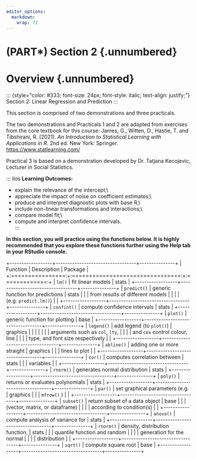 ```yaml
---
editor_options:
  markdown:
    wrap: 72
---
```


# (PART\*) Section 2 {.unnumbered}

# Overview {.unnumbered}

::: {style="color: #333; font-size: 24px; font-style: italic; text-align: justify;"}
Section 2: Linear Regression and Prediction
:::

This section is comprised of two demonstrations and three practicals.

The two demonstrations and Practicals 1 and 2 are adapted from exercises
from the core textbook for this course: James, G., Witten, D., Hastie,
T. and Tibshirani, R. (2021). *An Introduction to Statistical Learning
with Applications in R*. 2nd ed. New York: Springer.
<https://www.statlearning.com/>

Practical 3 is based on a demonstration developed by Dr. Tatjana
Kecojevic, Lecturer in Social Statistics.

::: ilos
**Learning Outcomes:**

-   explain the relevance of the intercept;\
-   appreciate the impact of noise on coefficient estimates;\
-   produce and interpret diagnostic plots with base R;\
-   include non-linear transformations and interactions;\
-   compare model fit;\
-   compute and interpret confidence intervals.\
:::

**In this section, you will practice using the functions below. It is
highly recommended that you explore these functions further using the
Help tab in your RStudio console.**

+------------------+----------------------------------+---------------+
| Function         | Description                      | Package       |
+:================:+:================================:+:=============:+
| `lm()`           | fit linear models                | stats         |
+------------------+----------------------------------+---------------+
| `predict()`      | generic function for predictions | stats         |
|                  | from results of different models |               |
|                  | (e.g. `predict.lm()`)            |               |
+------------------+----------------------------------+---------------+
| `confint()`      | compute confidence intervals     | stats         |
+------------------+----------------------------------+---------------+
| `plot()`         | generic function for plotting    | base          |
+------------------+----------------------------------+---------------+
| `legend()`       | add legend (to `plot()`)         | graphics      |
|                  |                                  |               |
|                  | arguments such as `col`, `lty`,  |               |
|                  | and `cex` control colour, line   |               |
|                  | type, and font size respectively |               |
+------------------+----------------------------------+---------------+
| `abline()`       | adding one or more straight      | graphics      |
|                  | lines to plot                    |               |
+------------------+----------------------------------+---------------+
| `cor()`          | computes correlation between     | stats         |
|                  | variables                        |               |
+------------------+----------------------------------+---------------+
| `rnorm()`        | generates normal distribution    | stats         |
+------------------+----------------------------------+---------------+
| `poly()`         | returns or evaluates polynomials | stats         |
+------------------+----------------------------------+---------------+
| `par()`          | set graphical parameters (e.g.   | graphics      |
|                  | `mfrow()` )                      |               |
+------------------+----------------------------------+---------------+
| `subset()`       | return subset of a data object   | base          |
|                  | (vector, matrix, or dataframe)   |               |
|                  | according to condition(s)        |               |
+------------------+----------------------------------+---------------+
| `anova()`        | compute analysis of variance for | stats         |
+------------------+----------------------------------+---------------+
| `rnorm()`        | density, distribution function,  | stats         |
|                  | quantile function and random     |               |
|                  | generation for the normal        |               |
|                  | distribution                     |               |
+------------------+----------------------------------+---------------+
| `sqrt()`         | compute square root              | base          |
+------------------+----------------------------------+---------------+
